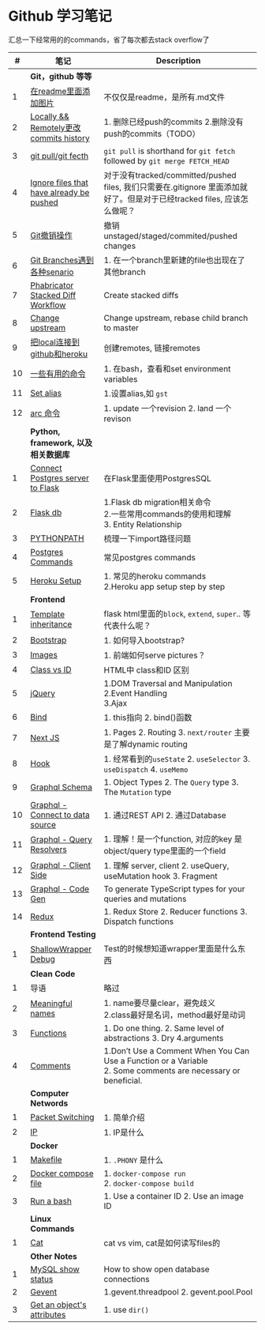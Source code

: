 # Github 学习笔记
汇总一下经常用的的commands，省了每次都去stack overflow了

| # | 笔记 | Description |
| ---- | -------------- | ----------------- |
| | **Git，github 等等** | |
| 1 | [在readme里面添加图片](./notes/addImg.md)|不仅仅是readme，是所有.md文件 |
| 2 | [Locally && Remotely更改 commits history](./notes/editCommit.md)| 1. 删除已经push的commits 2.删除没有push的commits（TODO）|
| 3 | [git pull/git fecth](./notes/pull.md)| `git pull` is shorthand for `git fetch` followed by `git merge FETCH_HEAD`|
| 4 | [Ignore files that have already be pushed](./notes/ignoreFile.md)|对于没有tracked/committed/pushed files, 我们只需要在.gitignore 里面添加就好了。但是对于已经tracked files, 应该怎么做呢？|
| 5 | [Git撤销操作](./notes/gitCheckOutFile.md) |撤销 unstaged/staged/commited/pushed changes|
| 6 | [Git Branches遇到各种senario](./notes/gitBranch.md) |1. 在一个branch里新建的file也出现在了其他branch|
| 7 | [Phabricator Stacked Diff Workflow](./notes/Stacked_Diffs.md) |Create stacked diffs|
| 8 | [Change upstream](./notes/changeUpstream.md)| Change upstream, rebase child branch to master|
| 9 | [把local连接到github和heroku](./notes/heroku.md)| 创建remotes, 链接remotes|
| 10 | [一些有用的命令](./notes/commands.md)|1. 在bash，查看和set environment variables|
| 11 | [Set alias](./notes/alias.md)| 1.设置alias,如 `gst` |
| 12 | [arc 命令](./notes/arc.md)|1. update 一个revision 2. land 一个revison |
| | **Python, framework, 以及相关数据库** | |
| 1 | [Connect Postgres server to Flask](./notes/postgres.md)| 在Flask里面使用PostgresSQL  |
| 2 | [Flask db](./notes/db.md)| 1.Flask db migration相关命令 <br> 2.一些常用commands的使用和理解 <br> 3. Entity Relationship| 
| 3 | [PYTHONPATH](./notes/import.md) | 梳理一下import路径问题 |
| 4 | [Postgres Commands](./notes/postgress_commands.md)| 常见postgres commands|
| 5 | [Heroku Setup](./notes/herokuapp.md)| 1. 常见的heroku commands <br> 2.Heroku app setup step by step|
| | **Frontend** | |
| 1 | [Template inheritance](./notes/templates.md)| flask html里面的`block`, `extend`, `super`.. 等代表什么呢？|
| 2 | [Bootstrap](./notes/bootstrap.md) | 1. 如何导入bootstrap? |
| 3 | [Images](./notes/images.md) | 1. 前端如何serve pictures？|
| 4 | [Class vs ID](./notes/class_and_id.md) | HTML中 class和ID 区别|
| 5 | [jQuery](./notes/jquery.md)| 1.DOM Traversal and Manipulation <br> 2.Event Handling <br> 3.Ajax |
| 6 | [Bind](./notes/react.md)| 1. this指向 2. bind()函数 |
| 7 | [Next JS](./notes/nextjs.md)|1. Pages 2. Routing 3. `next/router` 主要是了解dynamic routing | 
| 8 | [Hook](./notes/hook.md)|1. 经常看到的`useState` 2. `useSelector` 3. `useDispatch` 4. `useMemo`|
| 9 | [Graphql Schema](./notes/graphql.md)|1. Object Types 2. The `Query` type 3. The `Mutation` type |
| 10 | [Graphql - Connect to data source](./notes/datasource.md)|1. 通过REST API 2. 通过Database |
| 11 | [Graphql - Query Resolvers](./notes/resolver.md)|1. 理解！是一个function, 对应的key 是object/query type里面的一个field|
| 12 | [Graphql - Client Side](./notes/graphql_client.md)|1. 理解 server, client 2. useQuery, useMutation hook 3. Fragment|
| 13 | [Graphql - Code Gen](./notes/codegen.md)| To generate TypeScript types for your queries and mutations |
| 14 | [Redux](./notes/redux.md)|1. Redux Store 2. Reducer functions 3. Dispatch functions|
| | **Frontend Testing** | |
| 1 | [ShallowWrapper Debug](./notes/shallowwrapperdebug.md)| Test的时候想知道wrapper里面是什么东西 |
| | **Clean Code**| |
| 1 | 导语 | 略过 |
| 2 | [Meaningful names](./notes/meaningful_names.md)|1. name要尽量clear，避免歧义 <br> 2.class最好是名词，method最好是动词 |
| 3 | [Functions](./notes/functions.md)|1. Do one thing. 2. Same level of abstractions 3. Dry 4.arguments |
| 4 | [Comments](./notes/comments.md)|1.Don’t Use a Comment When You Can Use a Function or a Variable <br> 2. Some comments are necessary or beneficial. |
| | **Computer Networds**| |
| 1 | [Packet Switching](./notes/packet_switching.md)|1. 简单介绍 |
| 2 | [IP](./notes/ip.md)|1. IP是什么 |
| | **Docker** | |
| 1 | [Makefile](./notes/makefile.md)| 1. `.PHONY` 是什么 |
| 2 | [Docker compose file](./notes/docker_compose.md)| 1. `docker-compose run` <br> 2. `docker-compose build` |
| 3 | [Run a bash](./notes/docker_bash.md)|1. Use a container ID 2. Use an image ID |
| | **Linux Commands**| |
| 1 | [Cat](./notes/cat.md)| cat vs vim, cat是如何读写files的|
| | **Other Notes** | |
| 1 | [MySQL show status](./notes/show_status.md)|How to show open database connections |
| 2 | [Gevent](./notes/gevent.md)|1.gevent.threadpool 2. gevent.pool.Pool |
| 3 | [Get an object's attributes](./notes/dir.md)|1. use `dir()`|
